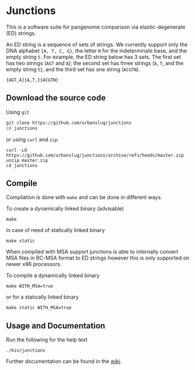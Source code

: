 # Junctions

This is a software suite for pangenome comparison via elastic-degenerate (ED) strings.

An ED string is a sequence of sets of strings. We currently support only the DNA alphabet `{A, T, C, G}`, the letter `N` for the indeterminate base, and the empty string `Ɛ`. For example, the ED string below has 3 sets. The first set has two strings (`AGT` and `A`); the second set has three strings (`A`, `T`, and the empty string `Ɛ`), and the third set has one string (`ACGTN`).

```
{AGT,A}{A,T,}{ACGTN}
```

## Download the source code

Using `git`
```sh
git clone https://github.com/urbanslug/junctions
cd junctions
```

or using `curl` and `zip`:
```
curl -LO https://github.com/urbanslug/junctions/archive/refs/heads/master.zip
unzip master.zip
cd junctions
```

## Compile

Compilation is done with `make` and can be done in different ways.

To create a dynamically linked binary (advisable)
```
make
```

in case of need of statically linked binary
```
make static
```

When compiled with MSA support junctions is able to internally convert MSA 
files in RC-MSA format to ED strings however this is only supported on newer 
x86 processors.

To compile a dynamically linked binary
```
make WITH_MSA=true
```

or for a statically linked binary
```
make static WITH_MSA=true
```

## Usage and Documentation
Run the following for the help text

```
./bin/junctions
```

Further documentation can be found in the [wiki](https://github.com/urbanslug/junctions/wiki).
